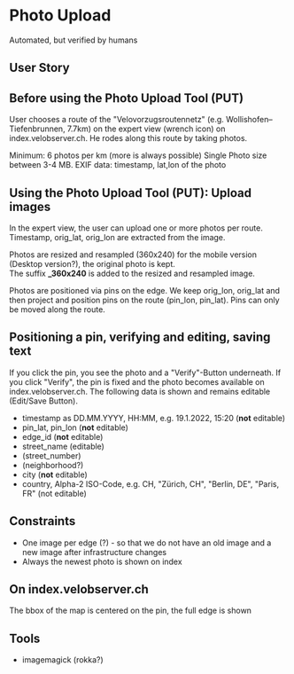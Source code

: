 # Photo Upload
Automated, but verified by humans


## User Story
## Before using the Photo Upload Tool (PUT)
User chooses a route of the "Velovorzugsroutennetz" (e.g. Wollishofen–Tiefenbrunnen, 7.7km) on the expert view (wrench icon) on index.velobserver.ch. He rodes along this route by taking photos. 

Minimum: 6 photos per km (more is always possible) 
Single Photo size between 3-4 MB.
EXIF data: timestamp, lat,lon of the photo

## Using the Photo Upload Tool (PUT): Upload images
In the expert view, the user can upload one or more photos per route.        
Timestamp, orig_lat, orig_lon are extracted from the image.        
           
Photos are resized and resampled (360x240) for the mobile version (Desktop version?), the original photo is kept.  
The suffix **_360x240** is added to the resized and resampled image.        

Photos are positioned via pins on the edge. We keep orig_lon, orig_lat and then project and position pins on the route (pin_lon, pin_lat). Pins can only be moved along the route.   

## Positioning a pin, verifying and editing, saving text  

If you click the pin, you see the photo and a "Verify"-Button underneath. If you click "Verify", the pin is fixed and the photo becomes available on index.velobserver.ch. The following data is shown and remains editable (Edit/Save Button). 

- timestamp as DD.MM.YYYY, HH:MM, e.g. 19.1.2022, 15:20 (**not** editable)
- pin_lat, pin_lon (**not** editable)
- edge_id (**not** editable)
- street_name (editable)
- (street_number)
- (neighborhood?)
- city (**not** editable)
- country, Alpha-2 ISO-Code, e.g. CH, "Zürich, CH", "Berlin, DE", "Paris, FR" (not editable)

## Constraints
- One image per edge (?) - so that we do not have an old image and a new image after infrastructure changes
- Always the newest photo is shown on index

## On index.velobserver.ch
The bbox of the map is centered on the pin, the full edge is shown


## Tools
- imagemagick (rokka?)








